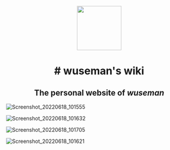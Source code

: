 <p align="center">
  <img width="120px" src="https://i.imgur.com/o2WZgcl.png" />
  <h1 align="center"># wuseman's wiki</h1>
  <h2 align="center">The personal website of <i>wuseman</i></h2>
</p>

![Screenshot_20220618_101555](https://user-images.githubusercontent.com/26827453/174430247-c7928799-bd03-4183-849d-b4fec8015298.png)

![Screenshot_20220618_101632](https://user-images.githubusercontent.com/26827453/174430253-81f8c1df-8c02-4e3a-8935-a0e27fa2c52d.png)

![Screenshot_20220618_101705](https://user-images.githubusercontent.com/26827453/174430256-6ee60f36-2358-46b5-b87f-83fa6195558e.png)

![Screenshot_20220618_101621](https://user-images.githubusercontent.com/26827453/174430249-7d628262-ee7e-4d0d-8562-3be526e7fce1.png)
